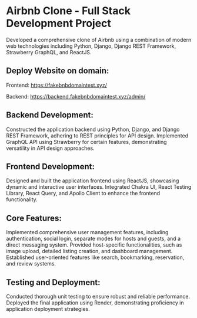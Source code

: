 # Airbnb Clone - Full Stack Development Project
Developed a comprehensive clone of Airbnb using a combination of modern web technologies including Python, Django, Django REST Framework, Strawberry GraphQL, and ReactJS.
## Deploy Website on domain:
Frontend: https://fakebnbdomaintest.xyz/

Backend: https://backend.fakebnbdomaintest.xyz/admin/
## Backend Development:
Constructed the application backend using Python, Django, and Django REST Framework, adhering to REST principles for API design.
Implemented GraphQL API using Strawberry for certain features, demonstrating versatility in API design approaches.
## Frontend Development:
Designed and built the application frontend using ReactJS, showcasing dynamic and interactive user interfaces.
Integrated Chakra UI, React Testing Library, React Query, and Apollo Client to enhance the frontend functionality.
## Core Features:
Implemented comprehensive user management features, including authentication, social login, separate modes for hosts and guests, and a direct messaging system.
Provided host-specific functionalities, such as image upload, detailed listing creation, and dashboard management.
Established user-oriented features like search, bookmarking, reservation, and review systems.
## Testing and Deployment:
Conducted thorough unit testing to ensure robust and reliable performance.
Deployed the final application using Render, demonstrating proficiency in application deployment strategies.
